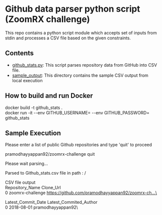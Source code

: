 # Github data parser python script (ZoomRX challenge)

This repo contains a python script module which accepts set of inputs from stdin and processes a CSV file based on the given constraints.

## Contents

- [github_stats.py](github_stats.py): This script parses repository data from GitHub into CSV file.
- [sample_output](./sample_output): This directory contains the sample CSV output from local execution

## How to build and run Docker
docker build -t github_stats .\
docker run -it --env GITHUB_USERNAME=<GitHub Username> --env GITHUB_PASSWORD=<GitHub Password> github_stats

## Sample Execution
Please enter a list of public Github repositories and type 'quit' to proceed

pramodhayyappan92/zoomrx-challenge
quit

Please wait parsing...

Parsed to Github_stats.csv file in path :  /

CSV file output\
    Repository_Name                                          Clone_Url  \
0  zoomrx-challenge  https://github.com/pramodhayyappan92/zoomrx-ch...\

  Latest_Commit_Date Latest_Commited_Author\
0         2018-08-01      pramodhayyappan92\
